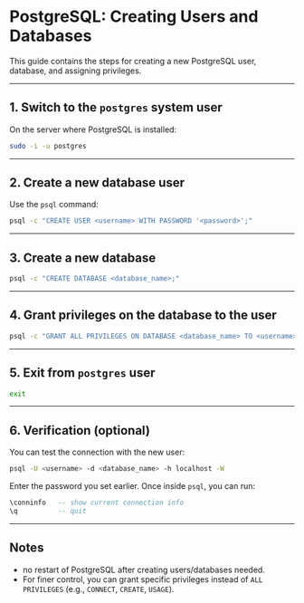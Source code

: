 # PostgreSQL: Creating Users and Databases

This guide contains the steps for creating a new PostgreSQL user, database, and assigning privileges.  

---

## 1. Switch to the `postgres` system user
On the server where PostgreSQL is installed:
```bash
sudo -i -u postgres
```

---

## 2. Create a new database user
Use the `psql` command:
```bash
psql -c "CREATE USER <username> WITH PASSWORD '<password>';"
```

---

## 3. Create a new database
```bash
psql -c "CREATE DATABASE <database_name>;"
```

---

## 4. Grant privileges on the database to the user
```bash
psql -c "GRANT ALL PRIVILEGES ON DATABASE <database_name> TO <username>;"
```

---

## 5. Exit from `postgres` user
```bash
exit
```

---

## 6. Verification (optional)
You can test the connection with the new user:
```bash
psql -U <username> -d <database_name> -h localhost -W
```

Enter the password you set earlier. Once inside `psql`, you can run:
```sql
\conninfo   -- show current connection info
\q          -- quit
```

---

## Notes
- no restart of PostgreSQL after creating users/databases needed.  
- For finer control, you can grant specific privileges instead of `ALL PRIVILEGES` (e.g., `CONNECT`, `CREATE`, `USAGE`).  
